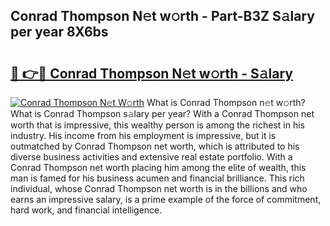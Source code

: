 ## Conrad Thompson N𝚎t w𝚘rth - Part-B3Z S𝚊lary per year 8X6bs

# <h2><a href="http://gc0rad.nevu.top/?p=Conrad+Thompson">🔗 👉🔴 Conrad Thompson N𝚎t w𝚘rth - S𝚊lary</a></h2>

[![Conrad Thompson N𝚎t W𝚘rth](https://i.imgur.com/Oavwk0R.jpeg)](http://gc0rad.nevu.top/?p=Conrad+Thompson)
What is Conrad Thompson n𝚎t w𝚘rth? What is Conrad Thompson s𝚊lary per year?
With a Conrad Thompson net worth that is impressive, this wealthy person is among the richest in his industry. His income from his employment is impressive, but it is outmatched by Conrad Thompson net worth, which is attributed to his diverse business activities and extensive real estate portfolio. With a Conrad Thompson net worth placing him among the elite of wealth, this man is famed for his business acumen and financial brilliance. This rich individual, whose Conrad Thompson net worth is in the billions and who earns an impressive salary, is a prime example of the force of commitment, hard work, and financial intelligence.
